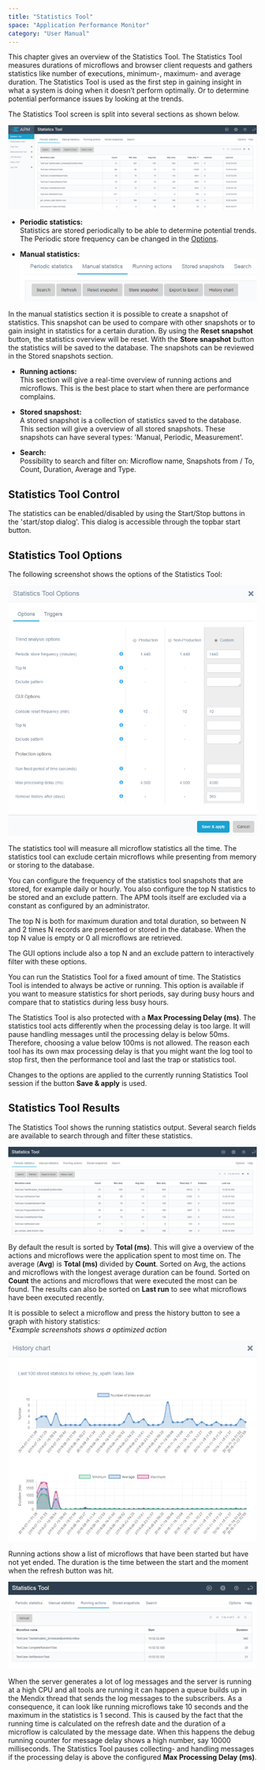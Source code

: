 ```yaml
---
title: "Statistics Tool"
space: "Application Performance Monitor"
category: "User Manual"
---
```

This chapter gives an overview of the Statistics Tool. The Statistics Tool measures durations of microflows
 and browser client requests and gathers statistics like number of executions, minimum-, maximum- and average
  duration. The Statistics Tool is used as the first step in gaining insight in what a system is doing when
   it doesn’t perform optimally. Or to determine potential performance issues by looking at the trends.

The Statistics Tool screen is split into several sections as shown below. 


 ![](attachments/Statistics_Tool/Overview.png)


- **Periodic statistics:**   
Statistics are stored periodically to be able to determine potential trends. The Periodic store frequency
 can be changed in the [Options](#Options).   


- **Manual statistics:**  
 ![](attachments/Statistics_Tool/manual_statistics.png)  

In the manual statistics section it is possible to create a snapshot of statistics. This snapshot can be 
used to compare with other snapshots or to gain insight in statistics for a certain duration. By using 
the **Reset snapshot** button, the statistics overview will be reset. With the **Store snapshot** button
 the statistics will be saved to the database. The snapshots can be reviewed in the 
Stored snapshots section.  

- **Running actions:**  
This section will give a real-time overview of running actions and microflows. This is the best place to
 start when there are performance complains. 
 
- **Stored snapshost:**  
A stored snapshot is a collection of statistics saved to the database. This section will give a overview
 of all stored snapshots. These snapshots can have several types: 'Manual, Periodic, Measurement'.

- **Search:**  
Possibility to search and filter on: Microflow name, Snapshots from / To, Count, Duration, Average and Type.

## Statistics Tool Control

The statistics can be enabled/disabled by using the Start/Stop buttons in the 'start/stop dialog'. This dialog is accessible through the topbar start button.


<a name="Options"></a>
## Statistics Tool Options

The following screenshot shows the options of the Statistics Tool:

 ![](attachments/Statistics_Tool/Options.png)

The statistics tool will measure all microflow statistics all the time. The statistics tool can exclude
 certain microflows while presenting from memory or storing to the database.

You can configure the frequency of the statistics tool snapshots that are stored, for example daily or 
hourly. You also configure the top N statistics to be stored and an exclude pattern. The APM tools itself
 are excluded via a constant as configured by an administrator.

The top N is both for maximum duration and total duration, so between N and 2 times N records are presented
 or stored in the database. When the top N value is empty or 0 all microflows are retrieved.

The GUI options include also a top N and an exclude pattern to interactively filter with these options.

You can run the Statistics Tool for a fixed amount of time. The Statistics Tool is intended to always 
be active or running. This option is available if you want to measure statistics for short periods, say
 during busy hours and compare that to statistics during less busy hours.

The Statistics Tool is also protected with a **Max Processing Delay (ms)**. The statistics tool acts
 differently when the processing delay is too large. It will pause handling messages until the processing
  delay is below 50ms. Therefore, choosing a value below 100ms is not allowed. The reason each tool has its
   own max processing delay is that you might want the log tool to stop first, then the performance tool 
   and last the trap or statistics tool.

Changes to the options are applied to the currently running Statistics Tool session if the button 
**Save & apply** is used.

## Statistics Tool Results

The Statistics Tool shows the running statistics output. Several search fields are available to search 
through and filter these statistics.

 ![](attachments/Statistics_Tool/Statistics.png)

By default the result is sorted by **Total (ms)**. This will give a overview of the actions and microflows were the 
application spent to most time on. The average (**Avg**) is **Total (ms)** divided by **Count**. Sorted on Avg, the actions and 
microflows with the longest average duration can be found. Sorted on **Count** the actions and microflows that
were executed the most can be found. The results can also be sorted on **Last run** to see what microflows
have been executed recently. 

It is possible to select a microflow and press the history button to see a graph with history statistics:  
*_Example screenshots shows a optimized action_

![](attachments/Statistics_Tool/Trend.png)

Running actions show a list of microflows that have been started but have not yet ended. The duration 
is the time between the start and the moment when the refresh button was hit.

![](attachments/Statistics_Tool/Now_Running.png)

When the server generates a lot of log messages and the server is running at a high CPU and all tools are 
running it can happen a queue builds up in the Mendix thread that sends the log messages to the subscribers.
 As a consequence, it can look like running microflows take 10 seconds and the maximum in the statistics is
  1 second. This is caused by the fact that the running time is calculated on the refresh date and the 
  duration of a microflow is calculated by the message date. When this happens the debug running counter 
  for message delay shows a high number, say 10000 milliseconds. The Statistics Tool pauses collecting- 
  and handling messages if the processing delay is above the configured **Max Processing Delay (ms)**.
